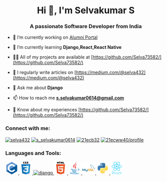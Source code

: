 <!DOCTYPE html>
<html lang="en">
<head>
    <meta charset="UTF-8">
    <meta name="viewport" content="width=device-width, initial-scale=1.0">
    <title>Document</title>
</head>
<body>
    <h1 align="center">Hi 👋, I'm Selvakumar S</h1>
<h3 align="center">A passionate Software Developer from India</h3>

- 🔭 I’m currently working on [Alumni Portal](https://github.com/Selva73582/alumni-app)

- 🌱 I’m currently learning **Django,React,React Native**

- 👨‍💻 All of my projects are available at [https://github.com/Selva73582/](https://github.com/Selva73582/)

- 📝 I regularly write articles on [https://medium.com/@selva432](https://medium.com/@selva432)

- 💬 Ask me about **Django**

- 📫 How to reach me **s.selvakumar0614@gmail.com**

- 📄 Know about my experiences [https://github.com/Selva73582/](https://github.com/Selva73582/)

<h3 align="left">Connect with me:</h3>
<p align="left">
<a href="https://linkedin.com/in/selva432" target="blank"><img align="center" src="https://raw.githubusercontent.com/rahuldkjain/github-profile-readme-generator/master/src/images/icons/Social/linked-in-alt.svg" alt="selva432" height="30" width="40" /></a>
<a href="https://www.hackerrank.com/s_selvakumar0614" target="blank"><img align="center" src="https://raw.githubusercontent.com/rahuldkjain/github-profile-readme-generator/master/src/images/icons/Social/hackerrank.svg" alt="s_selvakumar0614" height="30" width="40" /></a>
<a href="https://www.leetcode.com/21ecb32" target="blank"><img align="center" src="https://raw.githubusercontent.com/rahuldkjain/github-profile-readme-generator/master/src/images/icons/Social/leet-code.svg" alt="21ecb32" height="30" width="40" /></a>
<a href="https://auth.geeksforgeeks.org/user/21ecww40/profile" target="blank"><img align="center" src="https://raw.githubusercontent.com/rahuldkjain/github-profile-readme-generator/master/src/images/icons/Social/geeks-for-geeks.svg" alt="21ecww40/profile" height="30" width="40" /></a>
</p>

<h3 align="left">Languages and Tools:</h3>
<p align="left"> <a href="https://www.cprogramming.com/" target="_blank" rel="noreferrer"> <img src="https://raw.githubusercontent.com/devicons/devicon/master/icons/c/c-original.svg" alt="c" width="40" height="40"/> </a> <a href="https://www.w3schools.com/css/" target="_blank" rel="noreferrer"> <img src="https://raw.githubusercontent.com/devicons/devicon/master/icons/css3/css3-original-wordmark.svg" alt="css3" width="40" height="40"/> </a> <a href="https://www.coursera.org/account/accomplishments/certificate/S52ZWUR73HKN" target="_blank" rel="noreferrer"> <img src="https://cdn.worldvectorlogo.com/logos/django.svg" alt="django" width="40" height="40"/> </a> <a href="https://www.w3.org/html/" target="_blank" rel="noreferrer"> <img src="https://raw.githubusercontent.com/devicons/devicon/master/icons/html5/html5-original-wordmark.svg" alt="html5" width="40" height="40"/> </a> <a href="https://www.java.com" target="_blank" rel="noreferrer"> <img src="https://raw.githubusercontent.com/devicons/devicon/master/icons/java/java-original.svg" alt="java" width="40" height="40"/> </a> <a href="https://www.udemy.com/certificate/UC-2e72904d-a39c-448a-bd9c-4630cb0d5918/" target="_blank" rel="noreferrer"> <img src="https://raw.githubusercontent.com/devicons/devicon/master/icons/mysql/mysql-original-wordmark.svg" alt="mysql" width="40" height="40"/> </a> <a href="https://www.coursera.org/account/accomplishments/certificate/6ZK8NYS4S75T" target="_blank" rel="noreferrer"> <img src="https://raw.githubusercontent.com/devicons/devicon/master/icons/python/python-original.svg" alt="python" width="40" height="40"/> </a> <a href="https://www.coursera.org/account/accomplishments/certificate/WMZ9KLZYT5RZ" target="_blank" rel="noreferrer"> <img src="https://raw.githubusercontent.com/devicons/devicon/master/icons/react/react-original-wordmark.svg" alt="react" width="40" height="40"/> </a> </p>

</body>
</html>
